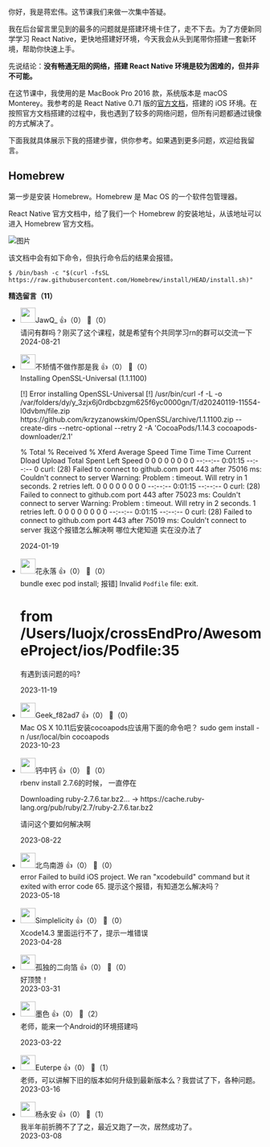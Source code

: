 你好，我是蒋宏伟。这节课我们来做一次集中答疑。

我在后台留言里见到的最多的问题就是搭建环境卡住了，走不下去。为了方便新同学学习 React Native，更快地搭建好环境，今天我会从头到尾带你搭建一套新环境，帮助你快速上手。

先说结论：**没有畅通无阻的网络，搭建 React Native 环境是较为困难的，但并非不可能。**

在这节课中，我使用的是 MacBook Pro 2016 款，系统版本是 macOS Monterey。我参考的是 React Native 0.71 版的[官方文档](https://reactnative.dev/docs/next/environment-setup)，搭建的 iOS 环境。在按照官方文档搭建的过程中，我也遇到了较多的网络问题，但所有问题都通过镜像的方式解决了。

下面我就具体展示下我的搭建步骤，供你参考。如果遇到更多问题，欢迎给我留言。

## Homebrew

第一步是安装 Homebrew。Homebrew 是 Mac OS 的一个软件包管理器。

React Native 官方文档中，给了我们一个 Homebrew 的安装地址，从该地址可以进入 Homebrew 官方文档。

![图片](https://static001.geekbang.org/resource/image/fc/e1/fc55c1964cdf1848514b5cea04cdcde1.png?wh=1010x113)

该文档中会有如下命令，但执行命令后的结果会报错。

```plain
$ /bin/bash -c "$(curl -fsSL https://raw.githubusercontent.com/Homebrew/install/HEAD/install.sh)"
```
<div><strong>精选留言（11）</strong></div><ul>
<li><img src="https://static001.geekbang.org/account/avatar/00/0f/ad/fd/abb7bfe3.jpg" width="30px"><span>JawQ_</span> 👍（0） 💬（0）<div>请问有群吗？刚买了这个课程，就是希望有个共同学习rn的群可以交流一下</div>2024-08-21</li><br/><li><img src="https://static001.geekbang.org/account/avatar/00/10/af/1f/cb324542.jpg" width="30px"><span>不矫情不做作那是我</span> 👍（0） 💬（0）<div>Installing OpenSSL-Universal (1.1.1100)

[!] Error installing OpenSSL-Universal
[!] &#47;usr&#47;bin&#47;curl -f -L -o &#47;var&#47;folders&#47;dy&#47;y_3zjx6j0rdbcbzgm625f6yc0000gn&#47;T&#47;d20240119-11554-l0dvbm&#47;file.zip https:&#47;&#47;github.com&#47;krzyzanowskim&#47;OpenSSL&#47;archive&#47;1.1.1100.zip --create-dirs --netrc-optional --retry 2 -A &#39;CocoaPods&#47;1.14.3 cocoapods-downloader&#47;2.1&#39;

  % Total    % Received % Xferd  Average Speed   Time    Time     Time  Current
                                 Dload  Upload   Total   Spent    Left  Speed
  0     0    0     0    0     0      0      0 --:--:--  0:01:15 --:--:--     0
curl: (28) Failed to connect to github.com port 443 after 75016 ms: Couldn&#39;t connect to server
Warning: Problem : timeout. Will retry in 1 seconds. 2 retries left.
  0     0    0     0    0     0      0      0 --:--:--  0:01:15 --:--:--     0
curl: (28) Failed to connect to github.com port 443 after 75023 ms: Couldn&#39;t connect to server
Warning: Problem : timeout. Will retry in 2 seconds. 1 retries left.
  0     0    0     0    0     0      0      0 --:--:--  0:01:15 --:--:--     0
curl: (28) Failed to connect to github.com port 443 after 75019 ms: Couldn&#39;t connect to server
我这个报错怎么解决啊 哪位大佬知道 实在没办法了</div>2024-01-19</li><br/><li><img src="" width="30px"><span>花永落</span> 👍（0） 💬（0）<div>bundle exec pod install;
报错] Invalid `Podfile` file: exit.

 #  from &#47;Users&#47;luojx&#47;crossEndPro&#47;AwesomeProject&#47;ios&#47;Podfile:35
有遇到该问题的吗?</div>2023-11-19</li><br/><li><img src="" width="30px"><span>Geek_f82ad7</span> 👍（0） 💬（0）<div>Mac OS X 10.11后安装cocoapods应该用下面的命令吧？
sudo gem install -n &#47;usr&#47;local&#47;bin cocoapods</div>2023-10-23</li><br/><li><img src="https://static001.geekbang.org/account/avatar/00/19/89/6b/3a6ac90e.jpg" width="30px"><span>钙中钙</span> 👍（0） 💬（0）<div>rbenv install 2.7.6的时候， 一直停在

Downloading ruby-2.7.6.tar.bz2...
-&gt; https:&#47;&#47;cache.ruby-lang.org&#47;pub&#47;ruby&#47;2.7&#47;ruby-2.7.6.tar.bz2

请问这个要如何解决啊</div>2023-08-22</li><br/><li><img src="https://static001.geekbang.org/account/avatar/00/1f/60/84/0f4b3669.jpg" width="30px"><span>北鸟南游</span> 👍（0） 💬（0）<div>error Failed to build iOS project. We ran &quot;xcodebuild&quot; command but it exited with error code 65. 提示这个报错，有知道怎么解决吗？</div>2023-05-18</li><br/><li><img src="https://static001.geekbang.org/account/avatar/00/0f/56/80/fbbac753.jpg" width="30px"><span>Simplelicity</span> 👍（0） 💬（0）<div>Xcode14.3 里面运行不了，提示一堆错误</div>2023-04-28</li><br/><li><img src="https://static001.geekbang.org/account/avatar/00/0f/82/0d/caab8ba1.jpg" width="30px"><span>孤独的二向箔</span> 👍（0） 💬（0）<div>好顶赞！</div>2023-03-31</li><br/><li><img src="https://static001.geekbang.org/account/avatar/00/2c/99/44/b0f3a2cc.jpg" width="30px"><span>墨色</span> 👍（0） 💬（2）<div>老师，能来一个Android的环境搭建吗
</div>2023-03-22</li><br/><li><img src="https://static001.geekbang.org/account/avatar/00/14/ee/d4/19649482.jpg" width="30px"><span>Euterpe</span> 👍（0） 💬（1）<div>老师，可以讲解下旧的版本如何升级到最新版本么？我尝试了下，各种问题。</div>2023-03-16</li><br/><li><img src="https://static001.geekbang.org/account/avatar/00/12/96/87/bbdeb4ee.jpg" width="30px"><span>杨永安</span> 👍（0） 💬（1）<div>我半年前折腾不了了之，最近又跑了一次，居然成功了。</div>2023-03-08</li><br/>
</ul>